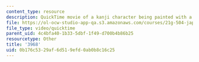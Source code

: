 ```yaml
---
content_type: resource
description: QuickTime movie of a kanji character being painted with a brush.
file: https://ol-ocw-studio-app-qa.s3.amazonaws.com/courses/21g-504-japanese-iv-spring-2009/0b176c5329af6d519efd0ab0b8c16c25_3968.mov
file_type: video/quicktime
parent_uid: 4c4bfa40-1b33-5dbf-1f49-d700b4b86b25
resourcetype: Other
title: '3968'
uid: 0b176c53-29af-6d51-9efd-0ab0b8c16c25
---
```

